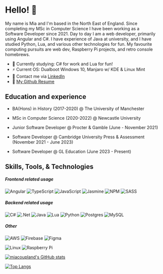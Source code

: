 # Hello! 👋

My name is Mia and I'm based in the North East of England. Since completing my MSc in Computer Science I have been working as a Software Developer since 2021. Day to day I am a web developer, primarily using Angular and C#. I have experience of Java at university, and I have studied Python, Lua, and various other technologies for fun. My favourite computing pursuits are web dev, Raspberry Pi projects, and retro console homebrews.

- 🌱 Currently studying: C# for work and Lua for fun!
- ⚡ Current OS: Dualboot Windows 10, Manjaro w/ KDE & Linux Mint
- 💫 Contact me via <a href="https://www.linkedin.com/in/mia-coupland/">LinkedIn</a>
- 🌌 [My Github Resume](https://resume.github.io/?miacoupland)

## Education and experience
- BA(Hons) in History (2017-2020) @ The University of Manchester
- MSc in Computer Science (2020-2022) @ Newcastle University

- Junior Software Developer @ Procter & Gamble (June - November 2021)
- Software Developer @ Cambridge University Press & Assessment (November 2021 - June 2023)
- Software Developer @ GL Education (June 2023 - Present)

## Skills, Tools, & Technologies
##### Frontend related usage
![Angular](https://img.shields.io/badge/angular-%23DD0031.svg?style=for-the-badge&logo=angular&logoColor=white)
![TypeScript](https://img.shields.io/badge/typescript-%23007ACC.svg?style=for-the-badge&logo=typescript&logoColor=white)
![JavaScript](https://img.shields.io/badge/javascript-%23323330.svg?style=for-the-badge&logo=javascript&logoColor=%23F7DF1E)
![Jasmine](https://img.shields.io/badge/jasmine-%238A4182.svg?style=for-the-badge&logo=jasmine&logoColor=white)
![NPM](https://img.shields.io/badge/NPM-%23CB3837.svg?style=for-the-badge&logo=npm&logoColor=white)
![SASS](https://img.shields.io/badge/SASS-hotpink.svg?style=for-the-badge&logo=SASS&logoColor=white)

##### Backend related usage
![C#](https://img.shields.io/badge/c%23-%23239120.svg?style=for-the-badge&logo=c-sharp&logoColor=white)
![.Net](https://img.shields.io/badge/.NET-5C2D91?style=for-the-badge&logo=.net&logoColor=white)
![Java](https://img.shields.io/badge/java-%23ED8B00.svg?style=for-the-badge&logo=openjdk&logoColor=white)
![Lua](https://img.shields.io/badge/lua-%232C2D72.svg?style=for-the-badge&logo=lua&logoColor=white)
![Python](https://img.shields.io/badge/python-3670A0?style=for-the-badge&logo=python&logoColor=ffdd54)
![Postgres](https://img.shields.io/badge/postgres-%23316192.svg?style=for-the-badge&logo=postgresql&logoColor=white)
![MySQL](https://img.shields.io/badge/mysql-%2300f.svg?style=for-the-badge&logo=mysql&logoColor=white)

##### Other
![AWS](https://img.shields.io/badge/AWS-%23FF9900.svg?style=for-the-badge&logo=amazon-aws&logoColor=white)
![Firebase](https://img.shields.io/badge/Firebase-039BE5?style=for-the-badge&logo=Firebase&logoColor=white)
![Figma](https://img.shields.io/badge/figma-%23F24E1E.svg?style=for-the-badge&logo=figma&logoColor=white)

![Linux](https://img.shields.io/badge/Linux-FCC624?style=for-the-badge&logo=linux&logoColor=black)
![Raspberry Pi](https://img.shields.io/badge/-RaspberryPi-C51A4A?style=for-the-badge&logo=Raspberry-Pi)


[![miacoupland's GitHub stats](https://github-readme-stats.vercel.app/api?username=miacoupland&count_private=true&show_icons=true&theme=tokyonight&hide=stars,issues,contribs)](https://github.com/anuraghazra/github-readme-stats)

[![Top Langs](https://github-readme-stats.vercel.app/api/top-langs/?username=miacoupland&count_private=true)](https://github.com/anuraghazra/github-readme-stats)
